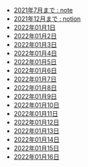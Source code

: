 - [2021年7月まで  : note](https://note.com/hnymht)
- [2021年12月まで : notion](https://hnymht.notion.site/hnymht/025cd607e39f4c97a5db607e527c315a)
- [2022年01月1日](https://hnymht.github.io/journal/dailynote/20220101.html)
- [2022年01月2日](https://hnymht.github.io/journal/dailynote/20220102.html)　
- [2022年01月3日](https://hnymht.github.io/journal/dailynote/20220103.html)
- [2022年01月4日](https://hnymht.github.io/journal/dailynote/20220104.html)
- [2022年01月5日](https://hnymht.github.io/journal/dailynote/20220105.html)
- [2022年01月6日](https://hnymht.github.io/journal/dailynote/20220106.html)
- [2022年01月7日](https://hnymht.github.io/journal/dailynote/20220107.html)
- [2022年01月8日](https://hnymht.github.io/journal/dailynote/20220108.html)
- [2022年01月9日](https://hnymht.github.io/journal/dailynote/20220109.html)
- [2022年01月10日](https://hnymht.github.io/journal/dailynote/20220110.html)
- [2022年01月11日](https://hnymht.github.io/journal/dailynote/20220111.html)
- [2022年01月12日](https://hnymht.github.io/journal/dailynote/20220112.html)　
- [2022年01月13日](https://hnymht.github.io/journal/dailynote/20220113.html)
- [2022年01月14日](https://hnymht.github.io/journal/dailynote/20220114.html)
- [2022年01月15日](https://hnymht.github.io/journal/dailynote/20220115.html)
- [2022年01月16日](https://hnymht.github.io/journal/dailynote/20220116.html)
